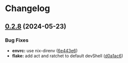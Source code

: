# Changelog

## [0.2.8](https://github.com/cameronraysmith/nixpod-home/compare/v0.2.7...v0.2.8) (2024-05-23)


### Bug Fixes

* **envrc:** use nix-direnv ([6e443e6](https://github.com/cameronraysmith/nixpod-home/commit/6e443e63774c1d8bd76d1b14dc6eb442bd2078c9))
* **flake:** add act and ratchet to default devShell ([d0a1ac6](https://github.com/cameronraysmith/nixpod-home/commit/d0a1ac6e14ffa9a82865a2e0e0a6113a83ce3f81))
